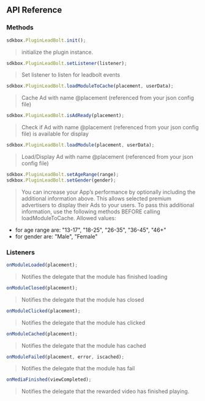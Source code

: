 ## API Reference

### Methods
```javascript
sdkbox.PluginLeadBolt.init();
```
>  initialize the plugin instance.

```javascript
sdkbox.PluginLeadBolt.setListener(listener);
```
> Set listener to listen for leadbolt events

```javascript
sdkbox.PluginLeadBolt.loadModuleToCache(placement, userData);
```
> Cache Ad with name @placement (referenced from your json config file)

```javascript
sdkbox.PluginLeadBolt.isAdReady(placement);
```
> Check if Ad with name @placement (referenced from your json config file) is available for display

```javascript
sdkbox.PluginLeadBolt.loadModule(placement, userData);
```
> Load/Display Ad with name @placement (referenced from your json config file)

```javascript
sdkbox.PluginLeadBolt.setAgeRange(range);
sdkbox.PluginLeadBolt.setGender(gender);
```
>You can increase your App’s performance by optionally including the additional information above. This allows selected premium advertisers to display their Ads to your users. To pass this additional information, use the following methods BEFORE calling loadModuleToCache. 
Allowed values:
- for age range are: "13-17", "18-25", "26-35", "36-45", "46+"
- for gender are: "Male", "Female"


### Listeners
```javascript
onModuleLoaded(placement);
```
> Notifies the delegate that the module has finished loading

```javascript
onModuleClosed(placement);
```
> Notifies the delegate that the module has closed

```javascript
onModuleClicked(placement);
```
> Notifies the delegate that the module has clicked

```javascript
onModuleCached(placement);
```
> Notifies the delegate that the module has cached

```javascript
onModuleFailed(placement, error, iscached);
```
> Notifies the delegate that the module has fail

```javascript
onMediaFinished(viewCompleted);
```
> Notifies the delegate that the rewarded video has finished playing.
